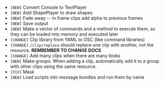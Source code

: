 - `[NEW]` Convert Console to TextPlayer
- `[NEW]` Add ShapePlayer to draw shapes
- `[NEW]` Fade away -- in frame clips add alpha to previous frames
- `[NEW]` Save output
- `[NEW]` Make a vector of commands and a method to execute them, so they can be loaded into memory and executed later
- `[CHANGE]` Clip library from YAML to OSC (like command libraries)
- `[CHANGE]` `/clip/replace` should replace one clip with another, not the resource. **REMBEMBER TO CHANGE DOCS**
- `[CHANGE]` Add many clips when there are many blobs
- `[NEW]` Make groups.  When adding a clip, automatically add it to a group with other clips using the same resource.
- `[FIX]` Mask
- `[NEW]` Load scripts into message bundles and run them by name
